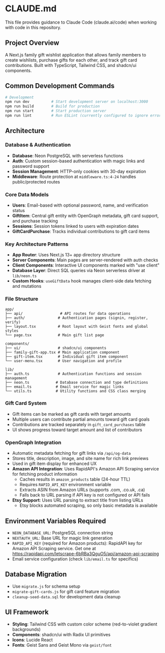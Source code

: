 # CLAUDE.md

This file provides guidance to Claude Code (claude.ai/code) when working with code in this repository.

## Project Overview

A Next.js family gift wishlist application that allows family members to create wishlists, purchase gifts for each other, and track gift card contributions. Built with TypeScript, Tailwind CSS, and shadcn/ui components.

## Common Development Commands

```bash
# Development
npm run dev          # Start development server on localhost:3000
npm run build        # Build for production
npm run start        # Start production server
npm run lint         # Run ESLint (currently configured to ignore errors)
```

## Architecture

### Database & Authentication
- **Database**: Neon PostgreSQL with serverless functions
- **Auth**: Custom session-based authentication with magic links and password support
- **Session Management**: HTTP-only cookies with 30-day expiration
- **Middleware**: Route protection at `middleware.ts:4-24` handles public/protected routes

### Core Data Models
- **Users**: Email-based with optional password, name, and verification status
- **GiftItem**: Central gift entity with OpenGraph metadata, gift card support, and purchase tracking
- **Sessions**: Session tokens linked to users with expiration dates
- **GiftCardPurchase**: Tracks individual contributions to gift card items

### Key Architecture Patterns
- **App Router**: Uses Next.js 13+ app directory structure
- **Server Components**: Main pages are server-rendered with auth checks
- **Client Components**: Interactive UI components marked with "use client"
- **Database Layer**: Direct SQL queries via Neon serverless driver at `lib/neon.ts`
- **Custom Hooks**: `useGiftData` hook manages client-side data fetching and mutations

### File Structure
```
app/
├── api/                 # API routes for data operations
├── auth/               # Authentication pages (signin, register, verify)
├── layout.tsx          # Root layout with Geist fonts and global styles
└── page.tsx            # Main gift list page

components/
├── ui/                 # shadcn/ui components
├── family-gift-app.tsx # Main application component
├── gift-item.tsx       # Individual gift item component
└── user-menu.tsx       # User navigation and profile

lib/
├── auth.ts             # Authentication functions and session management
├── neon.ts            # Database connection and type definitions
├── email.ts           # Email service for magic links
└── utils.ts           # Utility functions and CSS class merging
```

### Gift Card System
- Gift items can be marked as gift cards with target amounts
- Multiple users can contribute partial amounts toward gift card goals
- Contributions are tracked separately in `gift_card_purchases` table
- UI shows progress toward target amount and list of contributors

### OpenGraph Integration
- Automatic metadata fetching for gift links via `/api/og-data`
- Stores title, description, image, and site name for rich link previews
- Used in gift item display for enhanced UX
- **Amazon API Integration**: Uses RapidAPI's Amazon API Scraping service for fetching product information
  - Caches results in `amazon_products` table (24-hour TTL)
  - Requires `RAPID_API_KEY` environment variable
  - Extracts ASIN from Amazon URLs (supports .com, .co.uk, .ca)
  - Falls back to URL parsing if API key is not configured or API fails
- **Etsy Support**: Uses URL parsing to extract title from listing URLs
  - Etsy blocks automated scraping, so only basic metadata is available

## Environment Variables Required
- `NEON_DATABASE_URL`: PostgreSQL connection string
- `NEXTAUTH_URL`: Base URL for magic link generation
- `RAPID_API_KEY` (required for Amazon products): RapidAPI key for Amazon API Scraping service. Get one at https://rapidapi.com/letscrape-6bRBa3QguO5/api/amazon-api-scraping
- Email service configuration (check `lib/email.ts` for specifics)

## Database Migration
- Use `migrate.js` for schema setup
- `migrate-gift-cards.js` for gift card feature migration
- `cleanup-seed-data.sql` for development data cleanup

## UI Framework
- **Styling**: Tailwind CSS with custom color scheme (red-to-violet gradient backgrounds)
- **Components**: shadcn/ui with Radix UI primitives
- **Icons**: Lucide React
- **Fonts**: Geist Sans and Geist Mono via `geist/font`